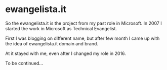 # ewangelista.it

So the ewangelista.it is the project from my past role in Microsoft. In 2007 I started the work in Microsoft as Technical Evangelist.

First I was blogging on different name, but after few month I came up with the idea of ewangelista.it domain and brand.

At it stayed with me, even after I changed my role in 2016.

To be continued...
